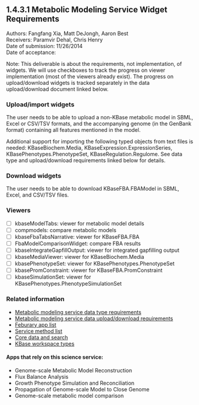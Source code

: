 1.4.3.1 Metabolic Modeling Service Widget Requirements
------------------------------------------------------------------------------

Authors: Fangfang Xia, Matt DeJongh, Aaron Best  
Receivers: Paramvir Dehal, Chris Henry  
Date of submission: 11/26/2014  
Date of acceptance:   

Note: This deliverable is about the requirements, not implementation,
of widgets. We will use checkboxes to track the progress on viewer
implementation (most of the viewers already exist). The progress on
upload/download widgets is tracked separately in the data
upload/download document linked below.

### Upload/import widgets

The user needs to be able to upload a non-KBase metabolic model in
SBML, Excel or CSV/TSV formats, and the accompanying genome (in the
GenBank format) containing all features mentioned in the model.

Additional support for importing the following typed objects from text
files is needed: KBaseBiochem.Media, KBaseExpression.ExpressionSeries,
KBasePhenotypes.PhenotypeSet, KBaseRegulation.Regulome. See
data type and upload/download requirements linked below for details.

### Download widgets

The user needs to be able to download KBaseFBA.FBAModel in SBML,
Excel, and CSV/TSV files.

### Viewers

- [ ] kbaseModelTabs: viewer for metabolic model details
- [ ] compmodels: compare metabolic models
- [ ] kbaseFbaTabsNarrative: viewer for KBaseFBA.FBA
- [ ] FbaModelComparisonWidget: compare FBA results
- [ ] kbaseIntegrateGapfillOutput: viewer for integrated gapfilling output
- [ ] kbaseMediaViewer: viewer for KBaseBiochem.Media
- [ ] kbasePhenotypeSet: viewer for KBasePhenotypes.PhenotypeSet
- [ ] kbasePromConstraint: viewer for KBaseFBA.PromConstraint
- [ ] kbaseSimulationSet: viewer for KBasePhenotypes.PhenotypeSimulationSet

### Related information

- [Metabolic modeling service data type requirements](https://github.com/levinas/WBS-Science-Service-Deliverables/blob/master/1.4.3.1-Metabolic-Modeling-Service-Data-Type-Requirements.md)
- [Metabolic modeling service data upload/download requirements](https://github.com/levinas/WBS-Science-Service-Deliverables/blob/master/1.4.3.1-Metabolic-Modeling-Service-Data-Upload-Download-Requirements.md)
- [Feburary app list](https://docs.google.com/spreadsheets/d/1jIyMrAnG1GJP6i0qgFmah9cM51BpcpvC-SAmPaJArM4/edit#gid=0)
- [Service method list](https://docs.google.com/spreadsheets/d/1XeYR-ZFsldHVB7I8yPkP-aGPlzXqY7cU1gTArRXZs78/edit?usp=sharing)
- [Core data and search](https://docs.google.com/spreadsheets/d/1auAfLVc1ogs6SBOIAqCp6GG8gUr19b-gW2VqSBAA7jo/edit#gid=940808100)
- [KBase workspace types](http://narrative.kbase.us/functional-site/#/spec/storage/0)

#### Apps that rely on this science service:

- Genome-scale Metabolic Model Reconstruction
- Flux Balance Analysis
- Growth Phenotype Simulation and Reconciliation
- Propagation of Genome-scale Model to Close Genome
- Genome-scale metabolic model comparison

